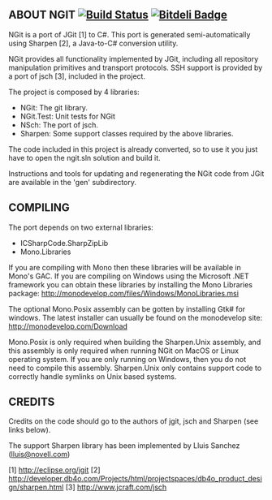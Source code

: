 ABOUT NGIT [![Build Status](https://travis-ci.org/Schumix/ngit.png?branch=master)](https://travis-ci.org/Schumix/ngit) [![Bitdeli Badge](https://d2weczhvl823v0.cloudfront.net/Schumix/ngit/trend.png)](https://bitdeli.com/free "Bitdeli Badge")
----------

NGit is a port of JGit [1] to C#. This port is generated semi-automatically
using Sharpen [2], a Java-to-C# conversion utility.

NGit provides all functionality implemented by JGit, including all repository
manipulation primitives and transport protocols. SSH support is provided by
a port of jsch [3], included in the project.

The project is composed by 4 libraries:
- NGit: The git library.
- NGit.Test: Unit tests for NGit
- NSch: The port of jsch.
- Sharpen: Some support classes required by the above libraries.

The code included in this project is already converted, so to use it
you just have to open the ngit.sln solution and build it.

Instructions and tools for updating and regenerating the NGit code from JGit
are available in the 'gen' subdirectory.

COMPILING
---------
The port depends on two external libraries:
  - ICSharpCode.SharpZipLib
  - Mono.Libraries

If you are compiling with Mono then these libraries will be available in
Mono's GAC. If you are compiling on Windows using the Microsoft .NET
framework you can obtain these libraries by installing the Mono Libraries
package:
  http://monodevelop.com/files/Windows/MonoLibraries.msi

The optional Mono.Posix assembly can be gotten by installing Gtk# for windows.
The latest installer can usually be found on the monodevelop site:
  http://monodevelop.com/Download

Mono.Posix is only required when building the Sharpen.Unix assembly, and this
assembly is only required when running NGit on MacOS or Linux operating system.
If you are only running on Windows, then you do not need to compile this assembly.
Sharpen.Unix only contains support code to correctly handle symlinks on Unix
based systems.

CREDITS
-------

Credits on the code should go to the authors of jgit, jsch and Sharpen
(see links below).

The support Sharpen library has been implemented by Lluis Sanchez (lluis@novell.com)

[1] http://eclipse.org/jgit
[2] http://developer.db4o.com/Projects/html/projectspaces/db4o_product_design/sharpen.html
[3] http://www.jcraft.com/jsch
